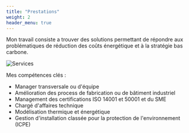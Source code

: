 ```yaml
---
title: "Prestations"
weight: 2
header_menu: true
---
```


Mon travail consiste a trouver des solutions permettant de répondre aux problématiques de réduction des coûts énergétique et à la stratégie bas carbone.

![Services](images/services.jpg)

Mes compétences clés : 

* Manager transversale ou d'équipe 
* Amélioration des process de fabrication ou de bâtiment industriel 
* Management des certifications ISO 14001 et 50001 et du SME
* Chargé d'affaires technique 
* Modélisation thermique et énergétique
* Gestion d'installation classée pour la protection de l'environnement (ICPE)


